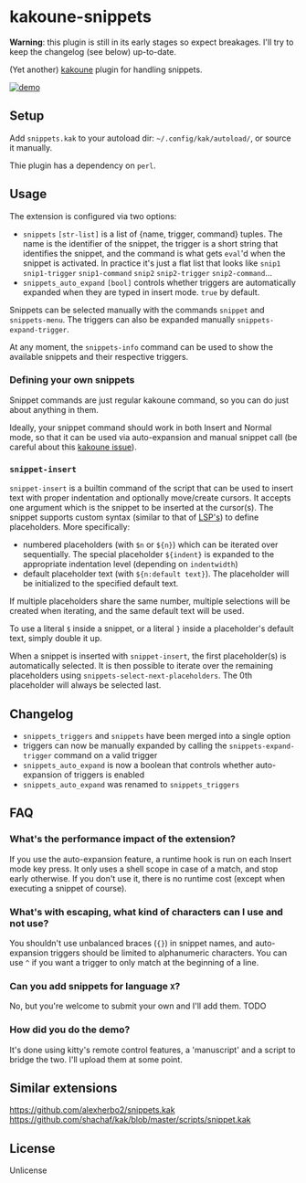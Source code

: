 # kakoune-snippets

**Warning**: this plugin is still in its early stages so expect breakages. I'll try to keep the changelog (see below) up-to-date.

(Yet another) [kakoune](http://kakoune.org) plugin for handling snippets.

[![demo](https://asciinema.org/a/217470.png)](https://asciinema.org/a/217470)

## Setup

Add `snippets.kak` to your autoload dir: `~/.config/kak/autoload/`, or source it manually.

Thie plugin has a dependency on `perl`.

## Usage

The extension is configured via two options:
* `snippets` `[str-list]` is a list of {name, trigger, command} tuples. The name is the identifier of the snippet, the trigger is a short string that identifies the snippet, and the command is what gets `eval`'d when the snippet is activated. In practice it's just a flat list that looks like `snip1` `snip1-trigger` `snip1-command` `snip2` `snip2-trigger` `snip2-command`...  
* `snippets_auto_expand` `[bool]` controls whether triggers are automatically expanded when they are typed in insert mode. `true` by default.  

Snippets can be selected manually with the commands `snippet` and `snippets-menu`. The triggers can also be expanded manually `snippets-expand-trigger`.

At any moment, the `snippets-info` command can be used to show the available snippets and their respective triggers.

### Defining your own snippets

Snippet commands are just regular kakoune command, so you can do just about anything in them.

Ideally, your snippet command should work in both Insert and Normal mode, so that it can be used via auto-expansion and manual snippet call (be careful about this [kakoune issue](https://github.com/mawww/kakoune/issues/1916)).

### `snippet-insert`

`snippet-insert` is a builtin command of the script that can be used to insert text with proper indentation and optionally move/create cursors. It accepts one argument which is the snippet to be inserted at the cursor(s). The snippet supports custom syntax (similar to that of [LSP's](https://github.com/Microsoft/language-server-protocol/blob/master/snippetSyntax.md)) to define placeholders. More specifically:

* numbered placeholders (with `$n` or `${n}`) which can be iterated over sequentially. The special placeholder `${indent}` is expanded to the appropriate indentation level (depending on `indentwidth`)
* default placeholder text (with `${n:default text}`). The placeholder will be initialized to the specified default text.

If multiple placeholders share the same number, multiple selections will be created when iterating, and the same default text will be used.

To use a literal `$` inside a snippet, or a literal `}` inside a placeholder's default text, simply double it up.

When a snippet is inserted with `snippet-insert`, the first placeholder(s) is automatically selected. It is then possible to iterate over the remaining placeholders using `snippets-select-next-placeholders`. The 0th placeholder will always be selected last.

## Changelog

* `snippets_triggers` and `snippets` have been merged into a single option
* triggers can now be manually expanded by calling the `snippets-expand-trigger` command on a valid trigger
* `snippets_auto_expand` is now a boolean that controls whether auto-expansion of triggers is enabled
* `snippets_auto_expand` was renamed to `snippets_triggers`

## FAQ

### What's the performance impact of the extension?

If you use the auto-expansion feature, a runtime hook is run on each Insert mode key press. It only uses a shell scope in case of a match, and stop early otherwise.
If you don't use it, there is no runtime cost (except when executing a snippet of course).

### What's with escaping, what kind of characters can I use and not use?

You shouldn't use unbalanced braces (`{}`) in snippet names, and auto-expansion triggers should be limited to alphanumeric characters. You can use `^` if you want a trigger to only match at the beginning of a line.

### Can you add snippets for language `X`?

No, but you're welcome to submit your own and I'll add them. TODO

### How did you do the demo?

It's done using kitty's remote control features, a 'manuscript' and a script to bridge the two. I'll upload them at some point.

## Similar extensions

https://github.com/alexherbo2/snippets.kak  
https://github.com/shachaf/kak/blob/master/scripts/snippet.kak  

## License

Unlicense
